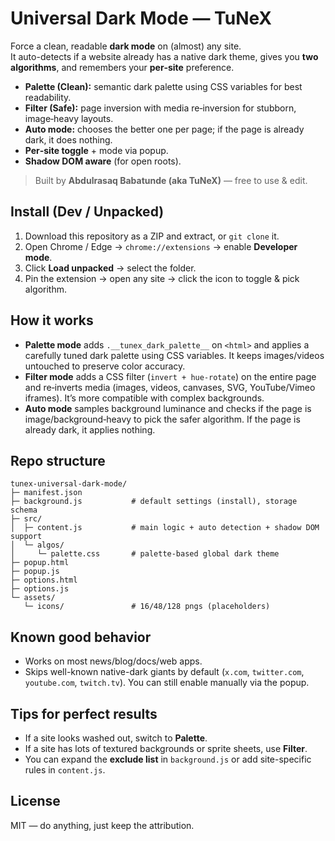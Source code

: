 
# Universal Dark Mode — TuNeX

Force a clean, readable **dark mode** on (almost) any site.  
It auto-detects if a website already has a native dark theme, gives you **two algorithms**, and remembers your **per‑site** preference.

- **Palette (Clean):** semantic dark palette using CSS variables for best readability.
- **Filter (Safe):** page inversion with media re‑inversion for stubborn, image‑heavy layouts.
- **Auto mode:** chooses the better one per page; if the page is already dark, it does nothing.
- **Per‑site toggle** + mode via popup.
- **Shadow DOM aware** (for open roots).

> Built by **Abdulrasaq Babatunde (aka TuNeX)** — free to use & edit.

## Install (Dev / Unpacked)
1. Download this repository as a ZIP and extract, or `git clone` it.
2. Open Chrome / Edge → `chrome://extensions` → enable **Developer mode**.
3. Click **Load unpacked** → select the folder.
4. Pin the extension → open any site → click the icon to toggle & pick algorithm.

## How it works
- **Palette mode** adds `.__tunex_dark_palette__` on `<html>` and applies a carefully tuned dark palette using CSS variables. It keeps images/videos untouched to preserve color accuracy.
- **Filter mode** adds a CSS filter (`invert + hue-rotate`) on the entire page and re‑inverts media (images, videos, canvases, SVG, YouTube/Vimeo iframes). It’s more compatible with complex backgrounds.
- **Auto mode** samples background luminance and checks if the page is image/background‑heavy to pick the safer algorithm. If the page is already dark, it applies nothing.

## Repo structure
```
tunex-universal-dark-mode/
├─ manifest.json
├─ background.js           # default settings (install), storage schema
├─ src/
│  ├─ content.js           # main logic + auto detection + shadow DOM support
│  └─ algos/
│     └─ palette.css       # palette-based global dark theme
├─ popup.html
├─ popup.js
├─ options.html
├─ options.js
└─ assets/
   └─ icons/               # 16/48/128 pngs (placeholders)
```

## Known good behavior
- Works on most news/blog/docs/web apps.
- Skips well-known native-dark giants by default (`x.com`, `twitter.com`, `youtube.com`, `twitch.tv`). You can still enable manually via the popup.

## Tips for perfect results
- If a site looks washed out, switch to **Palette**.
- If a site has lots of textured backgrounds or sprite sheets, use **Filter**.
- You can expand the **exclude list** in `background.js` or add site-specific rules in `content.js`.

## License
MIT — do anything, just keep the attribution.
